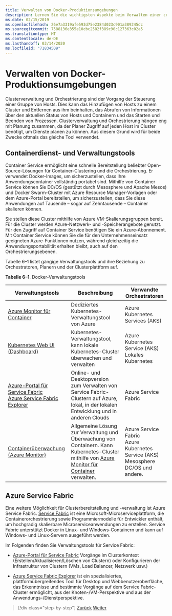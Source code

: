 ```yaml
---
title: Verwalten von Docker-Produktionsumgebungen
description: Lernen Sie die wichtigsten Aspekte beim Verwalten einer containerbasierten Produktionsumgebung kennen.
ms.date: 02/15/2019
ms.openlocfilehash: 26e7a3319afe593d75e2384d023c901a389245dc
ms.sourcegitcommit: 7588136e355e10cbc2582f389c90c127363c02a5
ms.translationtype: HT
ms.contentlocale: de-DE
ms.lasthandoff: 03/14/2020
ms.locfileid: "71834509"
---
```

# <a name="manage-production-docker-environments"></a>Verwalten von Docker-Produktionsumgebungen

Clusterverwaltung und Orchestrierung sind der Vorgang der Steuerung einer Gruppe von Hosts. Dies kann das Hinzufügen von Hosts zu einem Cluster und Entfernen aus ihm beinhalten, das Abrufen von Informationen über den aktuellen Status von Hosts und Containern und das Starten und Beenden von Prozessen. Clusterverwaltung und Orchestrierung hängen eng mit Planung zusammen, da der Planer Zugriff auf jeden Host im Cluster benötigt, um Dienste planen zu können. Aus diesem Grund wird für beide Zwecke oftmals das gleiche Tool verwendet.

## <a name="container-service-and-management-tools"></a>Containerdienst- und Verwaltungstools

Container Service ermöglicht eine schnelle Bereitstellung beliebter Open-Source-Lösungen für Container-Clustering und die Orchestrierung. Er verwendet Docker-Images, um sicherzustellen, dass Ihre Anwendungscontainer vollständig portabel sind. Mithilfe von Container Service können Sie DC/OS (gestützt durch Mesosphere und Apache Mesos) und Docker Swarm-Cluster mit Azure Resource Manager-Vorlagen oder dem Azure-Portal bereitstellen, um sicherzustellen, dass Sie diese Anwendungen auf Tausende – sogar auf Zehntausende – Container skalieren können.

Sie stellen diese Cluster mithilfe von Azure VM-Skalierungsgruppen bereit. Für die Cluster werden Azure-Netzwerk- und -Speicherangebote genutzt. Für den Zugriff auf Container Service benötigen Sie ein Azure-Abonnement. Mit Container Service können Sie die für den Unternehmenseinsatz geeigneten Azure-Funktionen nutzen, während gleichzeitig die Anwendungsportabilität erhalten bleibt, auch auf den Orchestrierungsebenen.

Tabelle 6–1 listet gängige Verwaltungstools und ihre Beziehung zu Orchestratoren, Planern und der Clusterplattform auf.

**Tabelle 6–1**. Docker-Verwaltungstools

| Verwaltungstools | Beschreibung | Verwandte Orchestratoren |
|------------------|-------------|-----------------------|
| [Azure Monitor für Container](https://docs.microsoft.com/azure/monitoring/monitoring-container-insights-overview) | Dediziertes Kubernetes-Verwaltungstool von Azure | Azure Kubernetes Services (AKS) |
| [Kubernetes Web UI (Dashboard)](https://kubernetes.io/docs/tasks/access-application-cluster/web-ui-dashboard/) | Kubernetes-Verwaltungstool, kann lokale Kubernetes-Cluster überwachen und verwalten | Azure Kubernetes Service (AKS)<br/>Lokales Kubernetes |
| [Azure-Portal für Service Fabric](https://docs.microsoft.com/azure/service-fabric/service-fabric-cluster-creation-via-portal)<br/>[Azure Service Fabric Explorer](https://docs.microsoft.com/azure/service-fabric/service-fabric-visualizing-your-cluster) | Online- und Desktopversion zum Verwalten von Service Fabric-Clustern auf Azure, lokal, in der lokalen Entwicklung und in anderen Clouds | Azure Service Fabric |
| [Containerüberwachung (Azure Monitor)](https://docs.microsoft.com/azure/azure-monitor/insights/containers) | Allgemeine Lösung zur Verwaltung und Überwachung von Containern. Kann Kubernetes-Cluster mithilfe von [Azure Monitor für Container](https://docs.microsoft.com/azure/monitoring/monitoring-container-insights-overview) verwalten. | Azure Service Fabric<br/>Azure Kubernetes Service (AKS)<br/>Mesosphere DC/OS und andere. |

## <a name="azure-service-fabric"></a>Azure Service Fabric

Eine weitere Möglichkeit für Clusterbereitstellung und -verwaltung ist Azure Service Fabric. [Service Fabric](https://azure.microsoft.com/services/service-fabric/) ist eine Microsoft-Microserviceplattform, die Containerorchestrierung sowie Programmiermodelle für Entwickler enthält, um hochgradig skalierbare Microserviceanwendungen zu erstellen. Service Fabric unterstützt Docker in Linux- und Windows-Containern und kann auf Windows- und Linux-Servern ausgeführt werden.

Im Folgenden finden Sie Verwaltungstools für Service Fabric:

- [Azure-Portal für Service Fabric](https://docs.microsoft.com/azure/service-fabric/service-fabric-cluster-creation-via-portal) Vorgänge im Clusterkontext (Erstellen/Aktualisieren/Löschen von Clustern) oder Konfigurieren der Infrastruktur von Clustern (VMs, Load Balancer, Netzwerk usw.)

- [Azure Service Fabric Explorer](https://docs.microsoft.com/azure/service-fabric/service-fabric-visualizing-your-cluster) ist ein spezialisiertes, plattformübergreifendes Tool für Desktop und Webbenutzeroberfläche, das Erkenntnisse und bestimmte Vorgänge auf dem Service Fabric-Cluster ermöglicht, aus der Knoten-/VM-Perspektive und aus der Anwendungs-/Dienstperspektive.

>[!div class="step-by-step"]
>[Zurück](run-microservices-based-applications-in-production.md)
>[Weiter](monitor-containerized-application-services.md)

